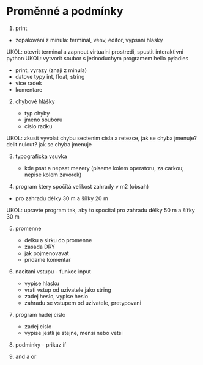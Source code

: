 
# Proměnné a podmínky


1. print

  - zopakování z minula: terminal, venv, editor, vypsani hlasky 

UKOL: otevrit terminal a zapnout virtualni prostredi, spustit interaktivni python 
UKOL: vytvorit soubor s jednoduchym programem hello pyladies 

  - print, vyrazy (znaji z minula)
  - datove typy int, float, string 
  - vice radek 
  - komentare 
    
2. chybové hlášky 
 
   - typ chyby
   - jmeno souboru
   - cislo radku 

UKOL: zkusit vyvolat chybu sectenim cisla a retezce, jak se chyba jmenuje? 
  delit nulout? jak se chyba jmenuje


3. typograficka vsuvka
 
   - kde psat a nepsat mezery (piseme kolem operatoru, za carkou; nepise kolem zavorek)

4. program ktery spočítá velikost zahrady v m2 (obsah) 

  - pro zahradu délky 30 m a šířky 20 m 
 
  UKOL: upravte program tak, aby to spocital pro zahradu délky 50 m a šířky 30 m 
    
5. promenne 
   - delku a sirku do promenne
   - zasada DRY 
   - jak pojmenovavat 
   - pridame komentar 

6. nacitani vstupu - funkce input 

     - vypise hlasku 
     - vrati vstup od uzivatele jako string 
     - zadej heslo, vypise heslo 
     - zahradu se vstupem od uzivatele, pretypovani 

7. program hadej cislo
      - zadej cislo
      - vypise jestli je stejne, mensi nebo vetsi 

8. podminky - prikaz if 

9. and a or 



   
      



